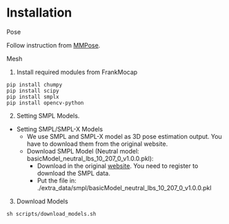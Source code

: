 # Installation
Pose

Follow instruction from [MMPose](https://mmpose.readthedocs.io/en/latest/installation.html).

Mesh
1. Install required modules from FrankMocap

```shell
pip install chumpy
pip install scipy
pip install smplx
pip install opencv-python
```

2. Setting SMPL Models.
- Setting SMPL/SMPL-X Models
    - We use SMPL and SMPL-X model as 3D pose estimation output. You have to download them from the original website.
    - Download SMPL Model (Neutral model: basicModel_neutral_lbs_10_207_0_v1.0.0.pkl):    
        - Download in the original [website](http://smplify.is.tue.mpg.de/login). You need to register to download the SMPL data.
        - Put the file in: ./extra_data/smpl/basicModel_neutral_lbs_10_207_0_v1.0.0.pkl

3. Download Models
```shell
sh scripts/download_models.sh
```